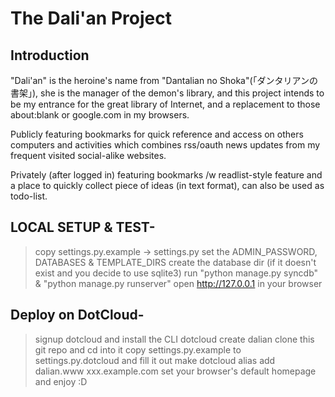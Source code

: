 The Dali'an Project
=====

Introduction
-----

"Dali'an" is the heroine's name from "Dantalian no Shoka"(「ダンタリアンの書架」),
she is the manager of the demon's library, and this project intends to be my
entrance for the great library of Internet, and a replacement to those
about:blank or google.com in my browsers.

Publicly featuring bookmarks for quick reference and access on others computers
and activities which combines rss/oauth news updates from my frequent visited
social-alike websites.

Privately (after logged in) featuring bookmarks /w readlist-style feature and
a place to quickly collect piece of ideas (in text format), can also be used
as todo-list.

LOCAL SETUP & TEST-
-----

>copy settings.py.example -> settings.py
>set the ADMIN_PASSWORD, DATABASES & TEMPLATE_DIRS
>create the database dir (if it doesn't exist and you decide to use sqlite3)
>run "python manage.py syncdb" & "python manage.py runserver"
>open http://127.0.0.1 in your browser

Deploy on DotCloud-
-----

>signup dotcloud and install the CLI
>dotcloud create dalian
>clone this git repo and cd into it
>copy settings.py.example to settings.py.dotcloud and fill it out
>make
>dotcloud alias add dalian.www xxx.example.com
>set your browser's default homepage and
>enjoy :D
